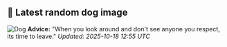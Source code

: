 ## 🐶 Latest random dog image
![Dog](https://images.dog.ceo/breeds/groenendael/n02105056_6998.jpg)
**Advice:** "When you look around and don't see anyone you respect, its time to leave."
*Updated: 2025-10-18 12:55 UTC*
